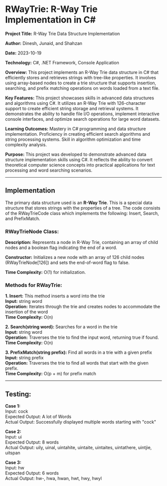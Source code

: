 # RWayTrie: R-Way Trie Implementation in C#

**Project Title:** R-Way Trie Data Structure Implementation

**Author:** Dinesh, Junaid, and Shahzan

**Date:** 2023-10-19

**Technology:** C#, .NET Framework, Console Application

**Overview:** This project implements an R-Way Trie data structure in C# that efficiently stores and retrieves strings with tree-like properties. It involves using array-based nodes to create a trie structure that supports insertion, searching, and prefix matching operations on words loaded from a text file.

**Key Features:** This project showcases skills in advanced data structures and algorithms using C#. It utilizes an R-Way Trie with 126-character support to create efficient string storage and retrieval systems. It demonstrates the ability to handle file I/O operations, implement interactive console interfaces, and optimize search operations for large word datasets.

**Learning Outcomes:** Mastery in C# programming and data structure implementation. Proficiency in creating efficient search algorithms and string processing systems. Skill in algorithm optimization and time complexity analysis.

**Purpose:** This project was developed to demonstrate advanced data structure implementation skills using C#. It reflects the ability to convert theoretical computer science concepts into practical applications for text processing and word searching scenarios.

---

## Implementation

The primary data structure used is an **R-Way Trie**. This is a special data structure that stores strings with the properties of a tree. The code consists of the RWayTrieCode class which implements the following: Insert, Search, and PrefixMatch.

### RWayTrieNode Class:
**Description:** Represents a node in R-Way Trie, containing an array of child nodes and a boolean flag indicating the end of a word.

**Constructor:** Initializes a new node with an array of 126 child nodes (RWayTrieNode[126]) and sets the end-of-word flag to false.

**Time Complexity:** O(1) for initialization.

### Methods for RWayTrie:

**1. Insert:** This method inserts a word into the trie  
**Input:** string word  
**Operation:** Iterates through the trie and creates nodes to accommodate the insertion of the word  
**Time Complexity:** O(n)

**2. Search(string word):** Searches for a word in the trie  
**Input:** string word  
**Operation:** Traverses the trie to find the input word, returning true if found.  
**Time Complexity:** O(n)

**3. PrefixMatch(string prefix):** Find all words in a trie with a given prefix  
**Input:** string prefix  
**Operation:** Traverses the trie to find all words that start with the given prefix.  
**Time Complexity:** O(p + m) for prefix match

---

## Testing:

**Case 1:**  
Input: cock  
Expected Output: A lot of Words  
Actual Output: Successfully displayed multiple words starting with "cock"

**Case 2:**  
Input: ui  
Expected Output: 8 words  
Actual Output: uily, uinal, uintahite, uintaite, uintaites, uintathere, uintjie, uitspan

**Case 3:**  
Input: hw  
Expected Output: 6 words  
Actual Output: hw-, hwa, hwan, hwt, hwy, hwyl
